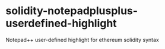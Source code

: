 # solidity-notepadplusplus-userdefined-highlight
Notepad++ user-defined highlight for ethereum solidity syntax
